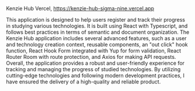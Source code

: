 Kenzie Hub
Vercel, https://kenzie-hub-sigma-nine.vercel.app

This application is designed to help users register and track their progress in studying various technologies. It is built using React with Typescript, and follows best practices in terms of semantic and document organization.
The Kenzie Hub application includes several advanced features, such as a user and technology creation context, reusable components, an "out click" hook function, React Hook Form integrated with Yup for form validation, React Router Room with route protection, and Axios for making API requests.
Overall, the application provides a robust and user-friendly experience for tracking and managing the progress of studied technologies. By utilizing cutting-edge technologies and following modern development practices, I have ensured the delivery of a high-quality and reliable product.
